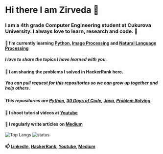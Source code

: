 # Hi there I am Zirveda 👋

### I am a 4th grade Computer Engineering student at Cukurova University. I always love to learn, research and code. 💃
#### 🌱 I’m currently learning [Python](https://github.com/ZirvedaAytimur/HackerRank_Python), [Image Processing](https://github.com/ZirvedaAytimur/ImageProcessing_OpenCV_Python) and [Natural Language Processing](https://github.com/ZirvedaAytimur/Natural-Language-Processing-NLP-)
##### I love to share the topics I have learned with you.
#### 🤔 I am sharing the problems I solved in HackerRank here. 
##### You can pull request for this repositories so we can grow up together and help others.
##### This repositories are [Python](https://github.com/ZirvedaAytimur/HackerRank_Python), [30 Days of Code](https://github.com/ZirvedaAytimur/Hackerrank_30DaysOfCode), [Java](https://github.com/ZirvedaAytimur/HackerRank_Java), [Problem Solving](https://github.com/ZirvedaAytimur/Hackerrank_ProblemSolving)
#### 🎥 I shoot tutorial videos at [Youtube](https://www.youtube.com/channel/UCelcZ6Tfae09JrzWt1PQZNw)
#### 📝 I regularly write articles on [Medium](https://zirvedaytimur.medium.com/)
![Top Langs](https://github-readme-stats.vercel.app/api/top-langs/?username=zirvedaaytimur&layout=compact&theme=light)
![status](https://github-readme-stats.vercel.app/api?username=zirvedaaytimur&show_icons=true)
#### 📫 [LinkedIn](https://www.linkedin.com/in/zirvedaaytimur/), [HackerRank](https://www.hackerrank.com/CptJenner), [Youtube](https://www.youtube.com/channel/UCelcZ6Tfae09JrzWt1PQZNw/), [Medium](https://zirvedaytimur.medium.com/)
